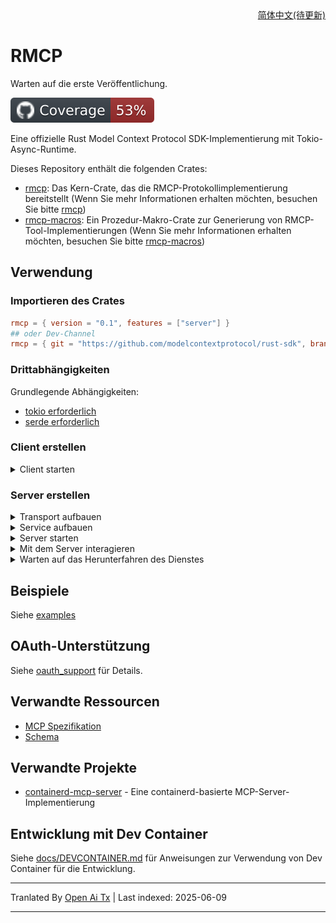 <div align = "right">
<a href="docs/readme/README.zh-cn.md">简体中文(待更新)</a>
</div>

# RMCP
Warten auf die erste Veröffentlichung.
<!-- [![Crates.io Version](todo)](todo) -->
<!-- ![Release status](https://github.com/modelcontextprotocol/rust-sdk/actions/workflows/release.yml/badge.svg) -->
<!-- [![docs.rs](todo)](todo) -->
![Coverage](https://raw.githubusercontent.com/modelcontextprotocol/rust-sdk/main/docs/coverage.svg)

Eine offizielle Rust Model Context Protocol SDK-Implementierung mit Tokio-Async-Runtime.


Dieses Repository enthält die folgenden Crates:

- [rmcp](https://raw.githubusercontent.com/modelcontextprotocol/rust-sdk/main/crates/rmcp): Das Kern-Crate, das die RMCP-Protokollimplementierung bereitstellt (Wenn Sie mehr Informationen erhalten möchten, besuchen Sie bitte [rmcp](https://raw.githubusercontent.com/modelcontextprotocol/rust-sdk/main/crates/rmcp/README.md))
- [rmcp-macros](https://raw.githubusercontent.com/modelcontextprotocol/rust-sdk/main/crates/rmcp-macros): Ein Prozedur-Makro-Crate zur Generierung von RMCP-Tool-Implementierungen (Wenn Sie mehr Informationen erhalten möchten, besuchen Sie bitte [rmcp-macros](https://raw.githubusercontent.com/modelcontextprotocol/rust-sdk/main/crates/rmcp-macros/README.md))

## Verwendung

### Importieren des Crates

```toml
rmcp = { version = "0.1", features = ["server"] }
## oder Dev-Channel
rmcp = { git = "https://github.com/modelcontextprotocol/rust-sdk", branch = "main" }
```
### Drittabhängigkeiten
Grundlegende Abhängigkeiten:
- [tokio erforderlich](https://github.com/tokio-rs/tokio)
- [serde erforderlich](https://github.com/serde-rs/serde)



### Client erstellen
<details>
<summary>Client starten</summary>

```rust, ignore
use rmcp::{ServiceExt, transport::{TokioChildProcess, ConfigureCommandExt}};
use tokio::process::Command;

#[tokio::main]
async fn main() -> Result<(), Box<dyn std::error::Error>> {
    let client = ().serve(TokioChildProcess::new(Command::new("npx").configure(|cmd| {
        cmd.arg("-y").arg("@modelcontextprotocol/server-everything");
    }))?).await?;
    Ok(())
}
```
</details>

### Server erstellen

<details>
<summary>Transport aufbauen</summary>

```rust, ignore
use tokio::io::{stdin, stdout};
let transport = (stdin(), stdout());
```

</details>

<details>
<summary>Service aufbauen</summary>

Sie können ganz einfach einen Service mit [`ServerHandler`](https://raw.githubusercontent.com/modelcontextprotocol/rust-sdk/main/crates/rmcp/src/handler/server.rs) oder [`ClientHandler`](https://raw.githubusercontent.com/modelcontextprotocol/rust-sdk/main/crates/rmcp/src/handler/client.rs) erstellen.

```rust, ignore
let service = common::counter::Counter::new();
```
</details>

<details>
<summary>Server starten</summary>

```rust, ignore
// Dieser Aufruf schließt den Initialisierungsprozess ab
let server = service.serve(transport).await?;
```
</details>

<details>
<summary>Mit dem Server interagieren</summary>

Sobald der Server initialisiert ist, können Sie Anfragen oder Benachrichtigungen senden:

```rust, ignore
// Anfrage
let roots = server.list_roots().await?;

// oder Benachrichtigung senden
server.notify_cancelled(...).await?;
```
</details>

<details>
<summary>Warten auf das Herunterfahren des Dienstes</summary>

```rust, ignore
let quit_reason = server.waiting().await?;
// oder abbrechen
let quit_reason = server.cancel().await?;
```
</details>


## Beispiele

Siehe [examples](https://raw.githubusercontent.com/modelcontextprotocol/rust-sdk/main/examples/README.md)

## OAuth-Unterstützung

Siehe [oauth_support](https://raw.githubusercontent.com/modelcontextprotocol/rust-sdk/main/docs/OAUTH_SUPPORT.md) für Details.


## Verwandte Ressourcen

- [MCP Spezifikation](https://spec.modelcontextprotocol.io/specification/2024-11-05/)
- [Schema](https://github.com/modelcontextprotocol/specification/blob/main/schema/2024-11-05/schema.ts)

## Verwandte Projekte
- [containerd-mcp-server](https://github.com/jokemanfire/mcp-containerd) - Eine containerd-basierte MCP-Server-Implementierung

## Entwicklung mit Dev Container
Siehe [docs/DEVCONTAINER.md](https://raw.githubusercontent.com/modelcontextprotocol/rust-sdk/main/docs/DEVCONTAINER.md) für Anweisungen zur Verwendung von Dev Container für die Entwicklung.


---


Tranlated By [Open Ai Tx](https://github.com/OpenAiTx/OpenAiTx) | Last indexed: 2025-06-09


---